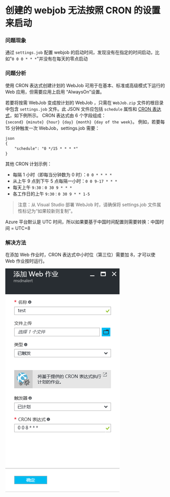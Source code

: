 # 创建的 webjob 无法按照 CRON 的设置来启动 #

### 问题现象 ###

通过 `settings.job` 配置 webjob 的启动时间，发现没有在指定的时间启动，比如"`0 0 0 * * *`"并没有在每天的零点启动

### 问题分析 ###

使用 CRON 表达式创建计划的 WebJob 可用于在基本、标准或高级模式下运行的 Web 应用，但需要应用上启用 “AlwaysOn”设置。

若要将按需 WebJob 变成按计划的 WebJob ，只需在 `WebJob.zip` 文件的根目录中包含 `settings.job` 文件。此 JSON 文件应包括 `schedule` 属性和 [CRON 表达式](https://zh.wikipedia.org/wiki/Cron)，如下例所示。
CRON 表达式由 6 个字段组成：`{second} {minute} {hour} {day} {month} {day of the week}`。
例如，若要每 15 分钟触发一次 WebJob，settings.job 需要：

```
json
{
    "schedule": "0 */15 * * * *"
}
```
其他 CRON 计划示例：

- 每隔 1 小时（即每当分钟数为 0 时）：`0 0 * * * *`
- 从上午 9 点到下午 5 点每隔一小时：`0 0 9-17 * * *`
- 每天上午 `9:30：0 30 9 * * *`
- 各工作日的上午 `9:30：0 30 9 * * 1-5`

> 注意：从 Visual Studio 部署 WebJob 时，请确保将 settings.job 文件属性标记为“如果较新则复制”。

Azure 平台默认是 UTC 时间，所以如果要基于中国时间配置则需要转换：中国时间 = UTC+8

### 解决方法 ###

在添加 Web 作业时，CRON 表达式中小时位（第三位）需要加 8，才可以使 Web 作业按时运行。

![UTC+8](./media/aog-web-apps-qa-webjob-cron-boot-error/UTC+8.png)